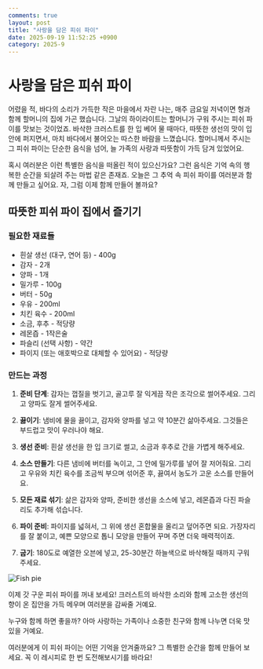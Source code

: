 ```yaml
---
comments: true
layout: post
title: "사랑을 담은 피쉬 파이"
date: 2025-09-19 11:52:25 +0900
category: 2025-9
---
```


# 사랑을 담은 피쉬 파이

어렸을 적, 바다의 소리가 가득한 작은 마을에서 자란 나는, 매주 금요일 저녁이면 형과 함께 할머니의 집에 가곤 했습니다. 그날의 하이라이트는 할머니가 구워 주시는 피쉬 파이를 맛보는 것이었죠. 바삭한 크러스트를 한 입 베어 물 때마다, 따뜻한 생선의 맛이 입 안에 퍼지면서, 마치 바다에서 불어오는 따스한 바람을 느꼈습니다. 할머니께서 주시는 그 피쉬 파이는 단순한 음식을 넘어, 늘 가족의 사랑과 따뜻함이 가득 담겨 있었어요.

혹시 여러분은 이런 특별한 음식을 떠올린 적이 있으신가요? 그런 음식은 기억 속의 행복한 순간을 되살려 주는 마법 같은 존재죠. 오늘은 그 추억 속 피쉬 파이를 여러분과 함께 만들고 싶어요. 자, 그럼 이제 함께 만들어 볼까요? 

## 따뜻한 피쉬 파이 집에서 즐기기

### 필요한 재료들

- 흰살 생선 (대구, 연어 등) - 400g
- 감자 - 2개
- 양파 - 1개
- 밀가루 - 100g
- 버터 - 50g
- 우유 - 200ml
- 치킨 육수 - 200ml
- 소금, 후추 - 적당량
- 레몬즙 - 1작은술
- 파슬리 (선택 사항) - 약간
- 파이지 (또는 애호박으로 대체할 수 있어요) - 적당량

  

### 만드는 과정

1. **준비 단계**: 감자는 껍질을 벗기고, 골고루 잘 익게끔 작은 조각으로 썰어주세요. 그리고 양파도 잘게 썰어주세요.

2. **끓이기**: 냄비에 물을 끓이고, 감자와 양파를 넣고 약 10분간 삶아주세요. 그것들은 부드럽고 맛이 우러나야 해요.

3. **생선 준비**: 흰살 생선을 한 입 크기로 썰고, 소금과 후추로 간을 가볍게 해주세요.

4. **소스 만들기**: 다른 냄비에 버터를 녹이고, 그 안에 밀가루를 넣어 잘 저어줘요. 그리고 우유와 치킨 육수를 조금씩 부으며 섞어준 후, 끓여서 농도가 고운 소스를 만들어요. 

5. **모든 재료 섞기**: 삶은 감자와 양파, 준비한 생선을 소스에 넣고, 레몬즙과 다진 파슬리도 추가해 섞습니다.

6. **파이 준비**: 파이지를 넓혀서, 그 위에 생선 혼합물을 올리고 덮어주면 되요. 가장자리를 잘 붙이고, 예쁜 모양으로 톱니 모양을 만들어 꾸며 주면 더욱 매력적이죠.

7. **굽기**: 180도로 예열한 오븐에 넣고, 25-30분간 하늘색으로 바삭해질 때까지 구워주세요. 

![Fish pie](https://www.themealdb.com/images/media/meals/ysxwuq1487323065.jpg)

  

이제 갓 구운 피쉬 파이를 꺼내 보세요! 크러스트의 바삭한 소리와 함께 고소한 생선의 향이 온 집안을 가득 메우며 여러분을 감싸줄 거예요. 

누구와 함께 하면 좋을까? 아마 사랑하는 가족이나 소중한 친구와 함께 나누면 더욱 맛있을 거예요. 

여러분에게 이 피쉬 파이는 어떤 기억을 안겨줄까요? 그 특별한 순간을 함께 만들어 보세요. 꼭 이 레시피로 한 번 도전해보시기를 바라요!